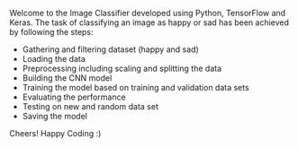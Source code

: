 Welcome to the Image Classifier developed using Python, TensorFlow and Keras. The task of classifying an image as happy or sad has been achieved by following the steps:
- Gathering and filtering dataset (happy and sad)
- Loading the data
- Preprocessing including scaling and splitting the data
- Building the CNN model
- Training the model based on training and validation data sets
- Evaluating the performance 
- Testing on new and random data set
- Saving the model

Cheers! Happy Coding :)
